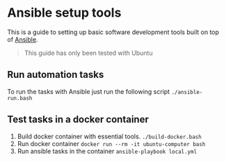 # Ansible setup tools

This is a guide to setting up basic software development tools built on top of [Ansible](https://docs.ansible.com/ansible/latest/installation_guide/intro_installation.html).

> This guide has only been tested with Ubuntu

## Run automation tasks

To run the tasks with Ansible just run the following script `./ansible-run.bash`

## Test tasks in a docker container

1. Build docker container with essential tools.
    `./build-docker.bash`
2. Run docker container
    `docker run --rm -it ubuntu-computer bash`
3. Run ansible tasks in the container
	`ansible-playbook local.yml`
